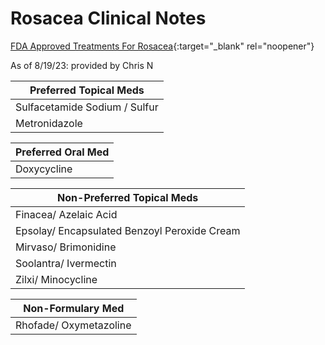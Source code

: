 # Rosacea Clinical Notes

[FDA Approved Treatments For Rosacea](https://www.rosacea.org/patients/management-options/fda-approved-rosacea-treatments){:target="_blank" rel="noopener"}

As of 8/19/23: provided by Chris N

| Preferred Topical Meds |
|---------------|
|  Sulfacetamide Sodium / Sulfur    |
| Metronidazole |


| Preferred Oral Med |
|---------------|
|  Doxycycline    |



| Non-Preferred Topical Meds |
|---------------|
| Finacea/ Azelaic Acid  |
| Epsolay/ Encapsulated Benzoyl Peroxide Cream |
| Mirvaso/ Brimonidine |
| Soolantra/ Ivermectin |
| Zilxi/ Minocycline |


| Non-Formulary Med |
|---------------|
| Rhofade/ Oxymetazoline
